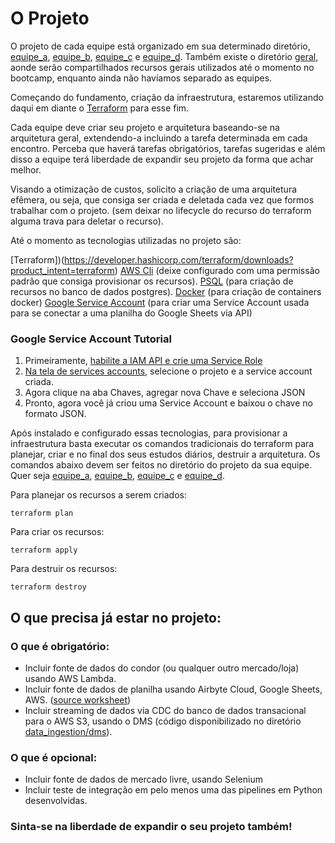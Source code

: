 
# O Projeto

O projeto de cada equipe está organizado em sua determinado diretório, [equipe_a](./equipe_a/), [equipe_b](./equipe_b/), [equipe_c](./equipe_c/) e [equipe_d](./equipe_d/). Também existe o diretório [geral](./geral/), aonde serão compartilhados recursos gerais utilizados até o momento no bootcamp, enquanto ainda não havíamos separado as equipes.

Começando do fundamento, criação da infraestrutura, estaremos utilizando daqui em diante o [Terraform](https://www.terraform.io/) para esse fim.

Cada equipe deve criar seu projeto e arquitetura baseando-se na arquitetura geral, extendendo-a incluindo a tarefa determinada em cada encontro. Perceba que haverá tarefas obrigatórios, tarefas sugeridas e além disso a equipe terá liberdade de expandir seu projeto da forma que achar melhor.

Visando a otimização de custos, solicito a criação de uma arquitetura efêmera, ou seja, que consiga ser criada e deletada cada vez que formos trabalhar com o projeto. (sem deixar no lifecycle do recurso do terraform alguma trava para deletar o recurso).

Até o momento as tecnologias utilizadas no projeto são:

[Terraform])(https://developer.hashicorp.com/terraform/downloads?product_intent=terraform)
[AWS Cli](https://aws.amazon.com/cli/) (deixe configurado com uma permissão padrão que consiga provisionar os recursos).
[PSQL](https://www.postgresql.org/docs/current/app-psql.html) (para criação de recursos no banco de dados postgres).
[Docker](https://www.docker.com/products/docker-desktop/) (para criação de containers docker)
[Google Service Account](https://cloud.google.com/iam/docs/service-accounts-create) (para criar uma Service Account usada para se conectar a uma planilha do Google Sheets via API)

### Google Service Account Tutorial

1. Primeiramente, [habilite a IAM API e crie uma Service Role](https://cloud.google.com/iam/docs/service-accounts-create)
2. [Na tela de services accounts](https://console.cloud.google.com/projectselector2/iam-admin/serviceaccounts), selecione o projeto e a service account criada.
3. Agora clique na aba Chaves, agregar nova Chave e seleciona JSON
4. Pronto, agora você já criou uma Service Account e baixou o chave no formato JSON.

Após instalado e configurado essas tecnologias, para provisionar a infraestrutura basta executar os comandos tradicionais do terraform para planejar, criar e no final dos seus estudos diários, destruir a arquitetura. Os comandos abaixo devem ser feitos no diretório do projeto da sua equipe. Quer seja [equipe_a](./equipe_a/), [equipe_b](./equipe_b/), [equipe_c](./equipe_c/) e [equipe_d](./equipe_d/).

Para planejar os recursos a serem criados:

`terraform plan`

Para criar os recursos:

`terraform apply`

Para destruir os recursos:

`terraform destroy`


## O que precisa já estar no projeto:

### O que é obrigatório:
- Incluir fonte de dados do condor (ou qualquer outro mercado/loja) usando AWS Lambda.
- Incluir fonte de dados de planilha usando Airbyte Cloud, Google Sheets, AWS. ([source worksheet](./geral/sources/worksheet/))
- Incluir streaming de dados via CDC do banco de dados transacional para o AWS S3, usando o DMS (código disponibilizado no diretório [data_ingestion/dms](./geral/data_ingestion/dms)).

### O que é opcional:
- Incluir fonte de dados de mercado livre, usando Selenium
- Incluir teste de integração em pelo menos uma das pipelines em Python desenvolvidas.

### Sinta-se na liberdade de expandir o seu projeto também!
